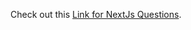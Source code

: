 Check out this <a href="https://mindmajix.com/next-js-interview-questions" target="_blank">Link for NextJs Questions</a>.



